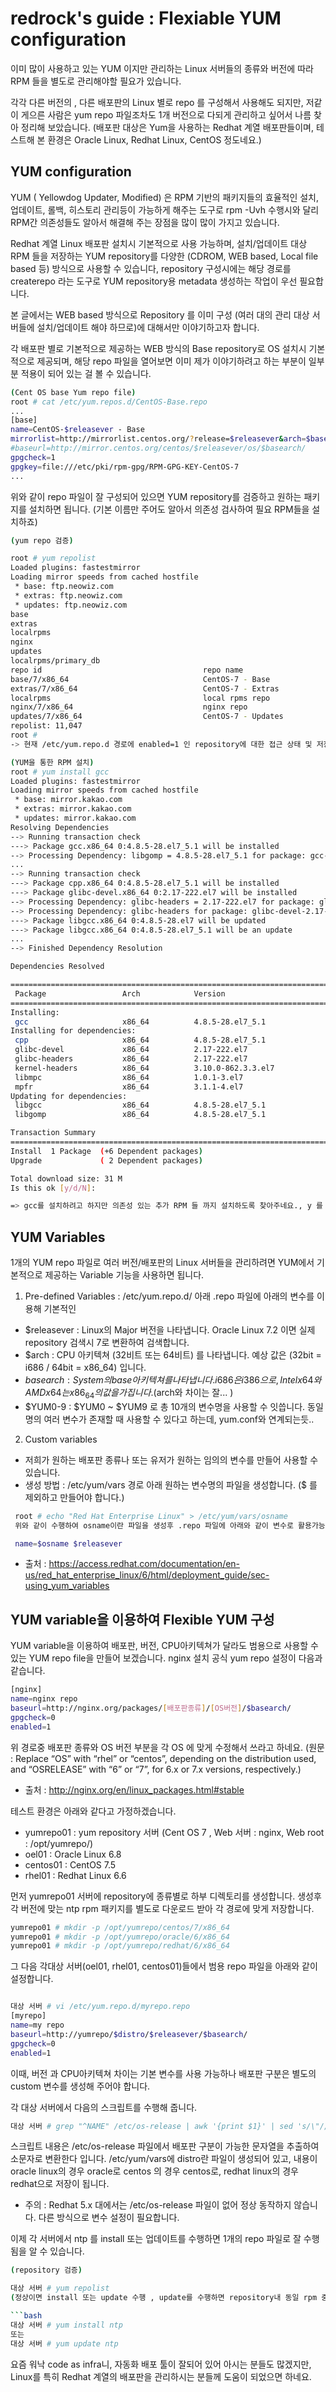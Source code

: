 # redrock's guide : Flexiable YUM configuration

이미 많이 사용하고 있는 YUM 이지만 관리하는 Linux 서버들의 종류와 버전에 따라 RPM 들을  별도로 관리해야할 필요가 있습니다.

각각 다른 버전의 , 다른 배포판의 Linux 별로 repo 를 구성해서 사용해도 되지만, 저같이 게으른 사람은 yum repo 파일조차도
1개 버전으로 다되게 관리하고 싶어서 나름 찾아 정리해 보았습니다.
(배포판 대상은 Yum을 사용하는 Redhat 계열 배포판들이며, 테스트해 본 환경은 Oracle Linux, Redhat Linux, CentOS 정도네요.)

## YUM configuration
YUM ( Yellowdog Updater, Modified) 은 RPM 기반의 패키지들의  효율적인 설치, 업데이트, 롤백, 히스토리 관리등이 가능하게 해주는 도구로 rpm -Uvh 수행시와 달리 RPM간 의존성들도 알아서 해결해 주는 장점을 많이 많이 가지고 있습니다.

Redhat 계열 Linux 배포판 설치시 기본적으로 사용 가능하며, 설치/업데이트 대상 RPM 들을 저장하는 YUM repository를 다양한 (CDROM, WEB based, Local file based 등) 방식으로 사용할 수 있습니다, repository 구성시에는  해당 경로를 createrepo 라는 도구로 YUM repository용 metadata 생성하는 작업이 우선 필요합니다.

본 글에서는 WEB based 방식으로 Repository 를 이미 구성 (여러 대의  관리 대상 서버들에 설치/업데이트 해야 하므로)에 대해서만 이야기하고자 합니다.

각 배포판 별로 기본적으로 제공하는 WEB 방식의 Base repository로 OS 설치시 기본적으로 제공되며, 해당 repo 파일을 열어보면 이미 제가 이야기하려고 하는 부분이 일부분 적용이 되어 있는 걸 볼 수 있습니다.

```bash
(Cent OS base Yum repo file)
root # cat /etc/yum.repos.d/CentOS-Base.repo  
...
[base]
name=CentOS-$releasever - Base
mirrorlist=http://mirrorlist.centos.org/?release=$releasever&arch=$basearch&repo=os&infra=$infra
#baseurl=http://mirror.centos.org/centos/$releasever/os/$basearch/
gpgcheck=1
gpgkey=file:///etc/pki/rpm-gpg/RPM-GPG-KEY-CentOS-7
...

```
위와 같이 repo 파일이 잘 구성되어 있으면 YUM repository를 검증하고  원하는 패키지를 설치하면 됩니다. (기본 이름만 주어도 알아서 의존성 검사하여 필요 RPM들을 설치하죠)

```bash
(yum repo 검증)

root # yum repolist
Loaded plugins: fastestmirror
Loading mirror speeds from cached hostfile
 * base: ftp.neowiz.com
 * extras: ftp.neowiz.com
 * updates: ftp.neowiz.com
base                                                                    | 3.6 kB  00:00:00
extras                                                                  | 3.4 kB  00:00:00
localrpms                                                               | 2.9 kB  00:00:00
nginx                                                                   | 2.9 kB  00:00:00
updates                                                                 | 3.4 kB  00:00:00
localrpms/primary_db                                                    | 6.7 kB  00:00:00
repo id                                    repo name                                     status
base/7/x86_64                              CentOS-7 - Base                               9,911
extras/7/x86_64                            CentOS-7 - Extras                               313
localrpms                                  local rpms repo                                   6
nginx/7/x86_64                             nginx repo                                      106
updates/7/x86_64                           CentOS-7 - Updates                              711
repolist: 11,047
root #
-> 현재 /etc/yum.repo.d 경로에 enabled=1 인 repository에 대한 접근 상태 및 저장소에 존재하는 RPM 파일 갯수들을 보여줍니다.

(YUM을 통한 RPM 설치)
root # yum install gcc
Loaded plugins: fastestmirror
Loading mirror speeds from cached hostfile
 * base: mirror.kakao.com
 * extras: mirror.kakao.com
 * updates: mirror.kakao.com
Resolving Dependencies
--> Running transaction check
---> Package gcc.x86_64 0:4.8.5-28.el7_5.1 will be installed
--> Processing Dependency: libgomp = 4.8.5-28.el7_5.1 for package: gcc-4.8.5-28.el7_5.1.x86_64
...
--> Running transaction check
---> Package cpp.x86_64 0:4.8.5-28.el7_5.1 will be installed
---> Package glibc-devel.x86_64 0:2.17-222.el7 will be installed
--> Processing Dependency: glibc-headers = 2.17-222.el7 for package: glibc-devel-2.17-222.el7.x86_64
--> Processing Dependency: glibc-headers for package: glibc-devel-2.17-222.el7.x86_64
---> Package libgcc.x86_64 0:4.8.5-28.el7 will be updated
---> Package libgcc.x86_64 0:4.8.5-28.el7_5.1 will be an update
...
--> Finished Dependency Resolution

Dependencies Resolved

===============================================================================================
 Package                 Arch            Version                        Repository        Size
===============================================================================================
Installing:
 gcc                     x86_64          4.8.5-28.el7_5.1               updates           16 M
Installing for dependencies:
 cpp                     x86_64          4.8.5-28.el7_5.1               updates          5.9 M
 glibc-devel             x86_64          2.17-222.el7                   base             1.1 M
 glibc-headers           x86_64          2.17-222.el7                   base             678 k
 kernel-headers          x86_64          3.10.0-862.3.3.el7             updates          7.1 M
 libmpc                  x86_64          1.0.1-3.el7                    base              51 k
 mpfr                    x86_64          3.1.1-4.el7                    base             203 k
Updating for dependencies:
 libgcc                  x86_64          4.8.5-28.el7_5.1               updates          101 k
 libgomp                 x86_64          4.8.5-28.el7_5.1               updates          156 k

Transaction Summary
===============================================================================================
Install  1 Package  (+6 Dependent packages)
Upgrade             ( 2 Dependent packages)

Total download size: 31 M
Is this ok [y/d/N]:

=> gcc를 설치하려고 하지만 의존성 있는 추가 RPM 들 까지 설치하도록 찾아주네요., y 를 선택하면 이후 설치가 시작되고, yum install 수행시 -y 옵션을 주면 non-interactive 모드로 바로 설치까지 진행해 버립니다.
```

## YUM Variables
1개의 YUM repo 파일로 여러 버전/배포판의 Linux 서버들을 관리하려면 YUM에서 기본적으로 제공하는 Variable 기능을 사용하면 됩니다.

 1) Pre-defined Variables : /etc/yum.repo.d/ 아래  .repo 파일에  아래의 변수를 이용해 기본적인 
   - $releasever : Linux의 Major 버전을 나타냅니다. Oracle Linux 7.2 이면  실제 repository 검색시 7로 변환하여 검색합니다.
   - $arch : CPU 아키텍쳐 (32비트 또는 64비트) 를 나타냅니다. 예상 값은 (32bit = i686 / 64bit = x86_64) 입니다.
   - $basearch : System의 base 아키텍쳐를 나타냅니다. i686은 i386으로, Intel x64와 AMD x64는 x86_64 의 값을 가집니다. ($arch와 차이는 잘... )
   - $YUM0-9  : $YUM0 ~ $YUM9 로 총 10개의 변수명을 사용할 수 잇씁니다. 동일명의 여러 변수가 존재할 때 사용할 수 있다고 하는데, yum.conf와 연계되는듯.. 

 2) Custom variables
   - 저희가 원하는 배포판 종류나  또는 유저가 원하는 임의의 변수를 만들어 사용할 수 있습니다.
   - 생성 방법 : /etc/yum/vars 경로 아래 원하는 변수명의 파일을 생성합니다. ($ 를 제외하고 만들어야 합니다.)
   ```bash
    root # echo "Red Hat Enterprise Linux" > /etc/yum/vars/osname
    위와 같이 수행하여 osname이란 파일을 생성후 .repo 파일에 아래와 같이 변수로 활용가능합니다.

    name=$osname $releasever
   ```
 - 출처 : https://access.redhat.com/documentation/en-us/red_hat_enterprise_linux/6/html/deployment_guide/sec-using_yum_variables

## YUM variable을 이용하여 Flexible YUM 구성
YUM variable을 이용하여 배포판, 버전, CPU아키텍쳐가 달라도 범용으로 사용할 수 있는 YUM repo file을 만들어 보겠습니다.
nginx 설치 공식 yum repo 설정이 다음과 같습니다.

```bash
[nginx]
name=nginx repo
baseurl=http://nginx.org/packages/[배포판종류]/[OS버전]/$basearch/
gpgcheck=0
enabled=1


```
위 경로중 배포판 종류와 OS 버전 부분을 각 OS 에 맞게 수정해서 쓰라고 하네요.
(원문 : Replace “OS” with “rhel” or “centos”, depending on the distribution used, and “OSRELEASE” with “6” or “7”, for 6.x or 7.x versions, respectively.)

 - 출처 : http://nginx.org/en/linux_packages.html#stable

테스트 환경은 아래와 같다고 가정하겠습니다.
 - yumrepo01 : yum repository 서버 (Cent OS 7 , Web 서버 : nginx, Web root : /opt/yumrepo/)
 - oel01 : Oracle Linux 6.8 
 - centos01 : CentOS 7.5
 - rhel01 : Redhat Linux 6.6

먼저 yumrepo01 서버에 repository에 종류별로 하부 디렉토리를 생성합니다.
생성후 각 버전에 맞는 ntp rpm 패키지를 별도로 다운로드 받아 각 경로에 맞게 저장합니다.

```bash
yumrepo01 # mkdir -p /opt/yumrepo/centos/7/x86_64
yumrepo01 # mkdir -p /opt/yumrepo/oracle/6/x86_64
yumrepo01 # mkdir -p /opt/yumrepo/redhat/6/x86_64
```
그 다음 각대상 서버(oel01, rhel01, centos01)들에서  범용 repo 파일을 아래와 같이 설정합니다.

```bash

대상 서버 # vi /etc/yum.repo.d/myrepo.repo
[myrepo]
name=my repo
baseurl=http://yumrepo/$distro/$releasever/$basearch/
gpgcheck=0
enabled=1

```

이때, 버전 과 CPU아키텍쳐 차이는 기본 변수를 사용 가능하나 배포판 구분은 별도의 custom 변수를 생성해 주어야 합니다.

각 대상 서버에서 다음의 스크립트를 수행해 줍니다. 

```bash
대상 서버 # grep "^NAME" /etc/os-release | awk '{print $1}' | sed 's/\"//g' | awk -F= '{print tolower($2)}' > /etc/yum/vars/distro
```

 스크립트 내용은 /etc/os-release 파일에서 배포판 구분이 가능한 문자열을 추출하여 소문자로 변환한다 입니다. /etc/yum/vars에 distro란 파일이 생성되어 있고, 내용이 oracle linux의 경우 oracle로  centos 의 경우 centos로, redhat linux의 경우 redhat으로 저장이 됩니다.
 
 * 주의 : Redhat 5.x 대에서는 /etc/os-release 파일이 없어 정상 동작하지 않습니다. 다른 방식으로 변수 설정이 필요합니다.

이제 각 서버에서 ntp 를 install 또는 업데이트를 수행하면 1개의 repo 파일로 잘 수행됨을 알 수 있습니다.
```bash
(repository 검증)

대상 서버 # yum repolist
(정상이면 install 또는 update 수행 , update를 수행하면 repository내 동일 rpm 중 버전이 최신인 파일로 업데이트한다.)

```bash
대상 서버 # yum install ntp 
또는
대상 서버 # yum update ntp
```

요즘 워낙 code as infra니, 자동화 배포 툴이 잘되어 있어 아시는 분들도 많겠지만,
Linux를 특히 Redhat 계열의 배포판을 관리하시는 분들께 도움이 되었으면 하네요.